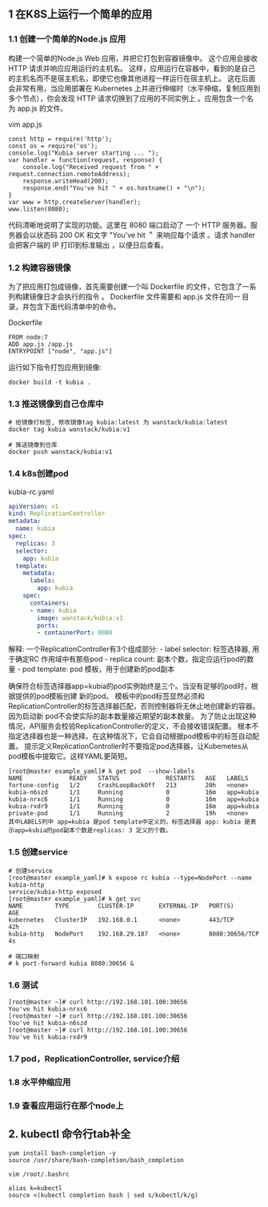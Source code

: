 ## 1 在K8S上运行一个简单的应用

### 1.1 创建一个简单的Node.js 应用
构建一个简单的Node.js Web 应用，并把它打包到容器镜像中。 
这个应用会接收 HTTP 请求并响应应用运行的主机名。
这样，应用运行在容器中，看到的是自己的主机名而不是宿主机名，即使它也像其他进程一样运行在宿主机上。 
这在后面会非常有用，当应用部署在 Kubernetes 上并进行伸缩时（水平伸缩，复制应用到多个节点），你会发现 HTTP
请求切换到了应用的不同实例上 。应用包含一个名为 app.js 的文件。

vim app.js
```shell
const http = require('http');
const os = require('os');
console.log("Kubia server starting ... ");
var handler = function(request, response) {
    console.log("Received request from " + request.connection.remoteAddress);
    response.writeHead(200);
    response.end("You've hit " + os.hostname() + "\n");
}
var www = http.createServer(handler);
www.listen(8080);
```

代码清晰地说明了实现的功能。这里在 8080 端口启动了 一个 HTTP 服务器。服务器会以状态码 200 OK 和文字 
"You've hit <hostname>＂ 来响应每个请求 。请求 handler 会把客户端的 IP 打印到标准输出 ，以便日后查看。

### 1.2 构建容器镜像
为了把应用打包成镜像，首先需要创建一个叫 Dockerfile 的文件，它包含了一系列构建镜像日才会执行的指令 。 Dockerfile 文件需要和 app.js 文件在同一 目录，并包含下面代码清单中的命令。

Dockerfile
```shell
FROM node:7
ADD app.js /app.js
ENTRYPOINT ["node", "app.js"]
```

运行如下指令打包应用到镜像:
```shell
docker build -t kubia .
```

### 1.3 推送镜像到自己仓库中
```shell
# 给镜像打标签, 修改镜像tag kubia:latest 为 wanstack/kubia:latest
docker tag kubia wanstack/kubia:v1

# 推送镜像到仓库
docker push wanstack/kubia:v1
```

### 1.4 k8s创建pod
kubia-rc.yaml
```yaml
apiVersion: v1
kind: ReplicationController
metadata:
  name: kubia
spec:
  replicas: 3
  selector:
    app: kubia
  template:
    metadata:
      labels:
        app: kubia
    spec:
      containers:
      - name: kubia
        image: wanstack/kubia:v1
        ports:
        - containerPort: 8080
```
解释:
一个ReplicationController有3个组成部分:
    - label selector: 标签选择器, 用于确定RC 作用域中有那些pod
    - replica count: 副本个数，指定应运行pod的数量
    - pod template: pod 模板，用于创建新的pod副本

确保符合标签选择器app=kubia的pod实例始终是三个。当没有足够的pod时，根据提供的pod模板创建 新的pod。
模板中的pod标签显然必须和ReplicationController的标签选择器匹配，否则控制器将无休止地创建新的容器。
因为启动新 pod不会使实际的副本数量接近期望的副本数量。
为了防止出现这种情况，API服务会校验ReplicationController的定义，不会接收错误配置。
根本不指定选择器也是一种选择。在这种情况下，它会自动根据pod模板中的标签自动配置。
提示定义ReplicationController时不要指定pod选择器，让Kubemetes从pod模板中提取它。这样YAML更简短。

```shell
[root@master example_yaml]# k get pod  --show-labels 
NAME             READY   STATUS             RESTARTS   AGE   LABELS
fortune-config   1/2     CrashLoopBackOff   213        20h   <none>
kubia-n6szd      1/1     Running            0          16m   app=kubia
kubia-nrxc6      1/1     Running            0          16m   app=kubia
kubia-rxdr9      1/1     Running            0          16m   app=kubia
private-pod      1/1     Running            2          19h   <none>
其中LABELS列中 app=kubia 是pod template中定义的，标签选择器 app: kubia 是表示app=kubia的pod副本个数是replicas: 3 定义的个数。
```

### 1.5 创建service
```shell
# 创建service
[root@master example_yaml]# k expose rc kubia --type=NodePort --name kubia-http
service/kubia-http exposed
[root@master example_yaml]# k get svc
NAME         TYPE        CLUSTER-IP       EXTERNAL-IP   PORT(S)          AGE
kubernetes   ClusterIP   192.168.0.1      <none>        443/TCP          42h
kubia-http   NodePort    192.168.29.187   <none>        8080:30656/TCP   4s

# 端口映射
# k port-forward kubia 8080:30656 &
```

### 1.6 测试
```shell
[root@master ~]# curl http://192.168.101.100:30656
You've hit kubia-nrxc6
[root@master ~]# curl http://192.168.101.100:30656
You've hit kubia-n6szd
[root@master ~]# curl http://192.168.101.100:30656
You've hit kubia-rxdr9

```

### 1.7 pod，ReplicationController, service介绍

### 1.8 水平伸缩应用

### 1.9 查看应用运行在那个node上



## 2. kubectl 命令行tab补全
```shell
yum install bash-completion -y
source /usr/share/bash-completion/bash_completion

vim /root/.bashrc

alias k=kubectl
source <(kubectl completion bash | sed s/kubectl/k/g)
```
